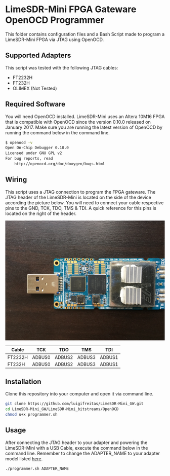 # LimeSDR-Mini FPGA Gateware OpenOCD Programmer

This folder contains configuration files and a Bash Script made to program a LimeSDR-Mini FPGA via JTAG using OpenOCD. 

## Supported Adapters
This script was tested with the following JTAG cables:

- FT2232H
- FT232H
- OLIMEX (Not Tested)

## Required Software
You will need OpenOCD installed. LimeSDR-Mini uses an Altera 10M16 FPGA that is compatible with OpenOCD since the version 0.10.0 released on January 2017. Make sure you are running the latest version of OpenOCD by running the command below in the command line.

``` bash
$ openocd -v 
Open On-Chip Debugger 0.10.0
Licensed under GNU GPL v2
For bug reports, read
	http://openocd.org/doc/doxygen/bugs.html
```

## Wiring 
This script uses a JTAG connection to program the FPGA gateware. The JTAG header of the LimeSDR-Mini is located on the side of the device according the picture below. You will need to connect your cable respective pins to the GND, TCK, TDO, TMS & TDI. A quick reference for this pins is located on the right of the header.

![](./limesd_mini_jtag.jpg)

| Cable   | TCK | TDO | TMS | TDI |
| ------- | --- | --- | --- | --- |
| FT2232H | ADBUS0 | ADBUS2 | ADBUS3 | ADBUS1 |
| FT232H  | ADBUS0 | ADBUS2 | ADBUS3 | ADBUS1 |

## Installation 
Clone this repository into your computer and open it via command line. 

``` bash
git clone https://github.com/luigifreitas/LimeSDR-Mini_GW.git
cd LimeSDR-Mini_GW/LimeSDR-Mini_bitstreams/OpenOCD
chmod u+x programmer.sh
```

## Usage
After connecting the JTAG header to your adapter and powering the LimeSDR-Mini with a USB Cable, execute the command below in the command line. Remember to change the ADAPTER_NAME to your adapter model listed [here](#supported-adapters).

```bash
./programmer.sh ADAPTER_NAME
```
